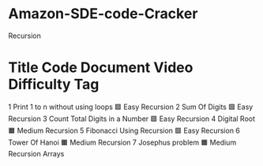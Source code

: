 # Amazon-SDE-code-Cracker
Recursion

#	Title	Code	Document	Video	Difficulty	Tag
1	Print 1 to n without using loops				🟩 Easy	Recursion
2	Sum Of Digits				🟩 Easy	Recursion
3	Count Total Digits in a Number				🟩 Easy	Recursion
4	Digital Root				🟧 Medium	Recursion
5	Fibonacci Using Recursion				🟩 Easy	Recursion
6	Tower Of Hanoi				🟧 Medium	Recursion
7	Josephus problem				🟧 Medium	Recursion
Arrays
